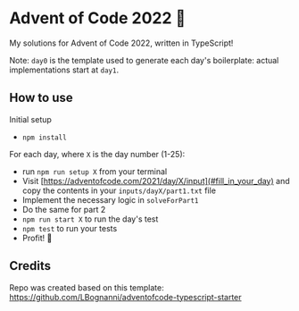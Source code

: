 # Advent of Code 2022 🎄

My solutions for Advent of Code 2022, written in TypeScript!

Note: `day0` is the template used to generate each day's boilerplate: actual implementations start at `day1`.

## How to use

Initial setup

 - `npm install`

For each day, where `X` is the day number (1-25):

 - run `npm run setup X` from your terminal
 - Visit [https://adventofcode.com/2021/day/X/input](#fill_in_your_day) and copy the contents in your `inputs/dayX/part1.txt` file
 - Implement the necessary logic in `solveForPart1` 
 - Do the same for part 2
 - `npm run start X` to run the day's test
 - `npm test` to run your tests
 - Profit! 🎉

## Credits

Repo was created based on this template: https://github.com/LBognanni/adventofcode-typescript-starter
